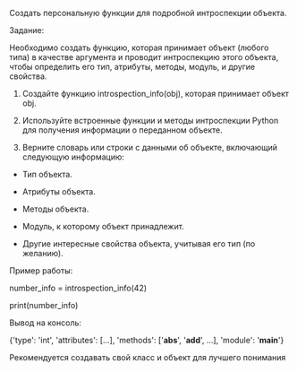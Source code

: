 Создать персональную функции для подробной интроспекции объекта.

Задание:

Необходимо создать функцию, которая принимает объект (любого типа) в качестве аргумента и проводит интроспекцию этого объекта, чтобы определить его тип, атрибуты, методы, модуль, и другие свойства.

1. Создайте функцию introspection_info(obj), которая принимает объект obj.

2. Используйте встроенные функции и методы интроспекции Python для получения информации о переданном объекте.

3. Верните словарь или строки с данными об объекте, включающий следующую информацию:

  - Тип объекта.

  - Атрибуты объекта.

  - Методы объекта.

  - Модуль, к которому объект принадлежит.

  - Другие интересные свойства объекта, учитывая его тип (по желанию).

Пример работы:

number_info = introspection_info(42)

print(number_info)

Вывод на консоль:

{'type': 'int', 'attributes': [...], 'methods': ['__abs__', '__add__', ...], 'module': '__main__'}

Рекомендуется создавать свой класс и объект для лучшего понимания
